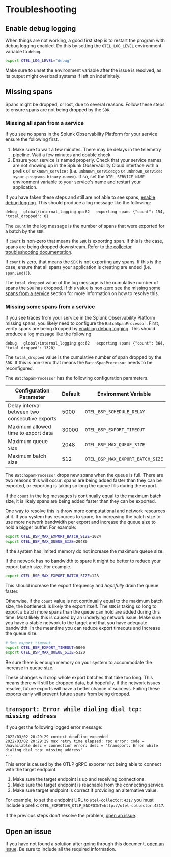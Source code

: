 # Troubleshooting

## Enable debug logging

When things are not working, a good first step is to restart the program with
debug logging enabled. Do this by setting the `OTEL_LOG_LEVEL` environment
variable to `debug`.

```sh
export OTEL_LOG_LEVEL="debug"
```

Make sure to unset the environment variable after the issue is resolved, as its output
might overload systems if left on indefinitely.

## Missing spans

Spans might be dropped, or lost, due to several reasons. Follow these steps to ensure
spans are not being dropped by the `SDK`.

### Missing all span from a service

If you see no spans in the Splunk Observability Platform for your service
ensure the following first.

1. Make sure to wait a few minutes. There may be delays in the telemetry
   pipeline. Wait a few minutes and double check.
2. Ensure your service is named properly. Check that your service names are not
   showing up in the Splunk Observability Cloud interface with a prefix of
   `unknown_service:` (i.e. `unknown_service:go` or
   `unknown_service:<your-programs-binary-name>`). If so, set the
   `OTEL_SERVICE_NAME` environment variable to your service's name and restart
   your application.

If you have taken these steps and still are not able to see spans, [enable
debug logging](#enable-debug-logging). This should produce a log message like
the following:

```text
debug	global/internal_logging.go:62	exporting spans	{"count": 154, "total_dropped": 0}
```

The `count` in the log message is the number of spans that were exported for a
batch by the `SDK`.

If `count` is non-zero that means the `SDK` is exporting span. If this is the
case, spans are being dropped downstream. Refer to [the collector
troubleshooting documentation].

If `count` is zero, that means the `SDK` is not exporting any spans. If this is
the case, ensure that all spans your application is creating are ended (i.e.
`span.End()`).

The `total_dropped` value of the log message is the cumulative number of spans
the `SDK` has dropped. If this value is non-zero see the [missing some spans
from a service](#missing-some-spans-from-a-service) section for more
information on how to resolve this.

### Missing some spans from a service

If you see traces from your service in the Splunk Observability Platform
missing spans, you likely need to configure the `BatchSpanProcessor`. First,
verify spans are being dropped by [enabling debug
logging](#enable-debug-logging). This should produce a log message like the
following:

```text
debug	global/internal_logging.go:62	exporting spans	{"count": 364, "total_dropped": 1320}
```

The `total_dropped` value is the cumulative number of span dropped by the
`SDK`. If this is non-zero that means the `BatchSpanProcessor` needs to be
reconfigured.

The `BatchSpanProcessor` has the following configuration parameters.

| Configuration Parameter                        | Default | Environment Variable             |
| ---------------------------------------------- | ------- | -------------------------------- |
| Delay interval between two consecutive exports | 5000    | `OTEL_BSP_SCHEDULE_DELAY`        |
| Maximum allowed time to export data            | 30000   | `OTEL_BSP_EXPORT_TIMEOUT`        |
| Maximum queue size                             | 2048    | `OTEL_BSP_MAX_QUEUE_SIZE`        |
| Maximum batch size                             | 512     | `OTEL_BSP_MAX_EXPORT_BATCH_SIZE` |

The `BatchSpanProcessor` drops new spans when the queue is full. There are two
reasons this will occur: spans are being added faster than they can be
exported, or exporting is taking so long the queue fills during the export.

If the `count` in the log messages is continually equal to the maximum batch
size, it is likely spans are being added faster than they can be exported.

One way to resolve this is throw more computational and network resources at
it. If you system has resources to spare, try increasing the batch size to use
more network bandwidth per export and increase the queue size to hold a bigger
buffer. For example:

```sh
export OTEL_BSP_MAX_EXPORT_BATCH_SIZE=1024
export OTEL_BSP_MAX_QUEUE_SIZE=20480
```

If the system has limited memory do not increase the maximum queue size.

If the network has no bandwidth to spare it might be better to reduce your
export batch size. For example.

```sh
export OTEL_BSP_MAX_EXPORT_BATCH_SIZE=128
```

This should increase the export frequency and *hopefully* drain the queue
faster.

Otherwise, if the `count` value is not continually equal to the maximum batch
size, the bottleneck is likely the export itself. The `SDK` is taking so long
to export a batch more spans than the queue can hold are added during this
time. Most likely this is caused by an underlying network issue. Make sure you
have a stable network to the target and that you have adequate bandwidth. In
the meantime you can reduce export timeouts and increase the queue size.

```sh
# 5ms export timeout.
export OTEL_BSP_EXPORT_TIMEOUT=5000
export OTEL_BSP_MAX_QUEUE_SIZE=5120
```

Be sure there is enough memory on your system to accommodate the increase in
queue size.

These changes will drop whole export batches that take too long. This means
there will still be dropped data, but hopefully, if the network issues resolve,
future exports will have a better chance of success. Failing these exports
early will prevent future spans from being dropped.

## `transport: Error while dialing dial tcp: missing address`

If you get the following logged error message:

```log
2022/03/02 20:29:29 context deadline exceeded
2022/03/02 20:29:29 max retry time elapsed: rpc error: code = Unavailable desc = connection error: desc = "transport: Error while dialing dial tcp: missing address"
...
```

This error is caused by the OTLP gRPC exporter not being able to connect with
the target endpoint.

1. Make sure the target endpoint is up and receiving connections.
2. Make sure the target endpoint is reachable from the connecting service.
3. Make sure target endpoint is correct if providing an alternative value.
  
  For example, to set the endpoint URL to `otel-collector:4317` you must include
  a prefix: `OTEL_EXPORTER_OTLP_ENDPOINT=http://otel-collector:4317`.

If the previous steps don't resolve the problem, [open an
issue](#open-an-issue).

## Open an issue

If you have not found a solution after going through this document,
[open an Issue]. Be sure to include all the required information.

[open an Issue]: https://github.com/signalfx/splunk-otel-go/issues/new/choose
[environment variables]: https://github.com/open-telemetry/opentelemetry-specification/blob/v1.9.0/specification/sdk-environment-variables.md#batch-span-processor
[the collector troubleshooting documentation]: https://github.com/signalfx/splunk-otel-collector/blob/main/docs/troubleshooting.md
